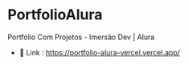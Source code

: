 # PortfolioAlura
 Portfólio Com Projetos - Imersão Dev | Alura

- 🔗 Link : https://portfolio-alura-vercel.vercel.app/
